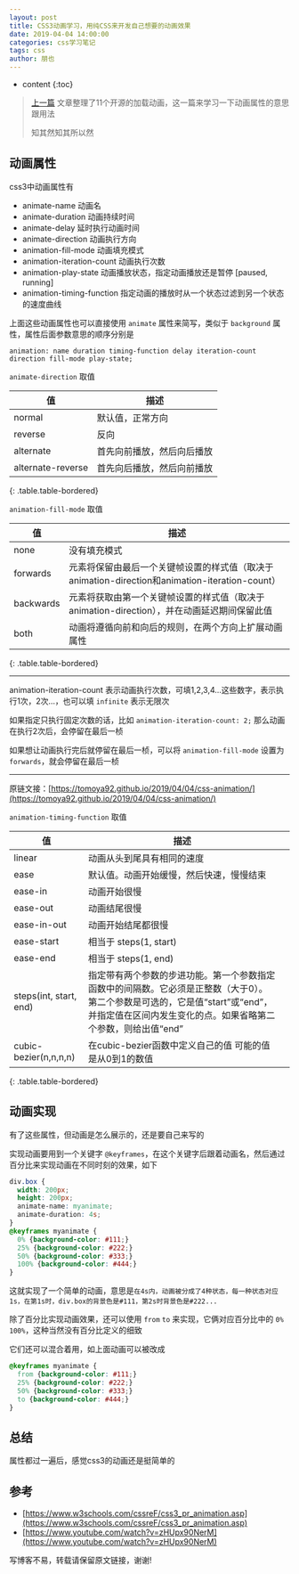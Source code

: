 ```yaml
---
layout: post
title: CSS3动画学习，用纯CSS来开发自己想要的动画效果
date: 2019-04-04 14:00:00
categories: css学习笔记
tags: css
author: 朋也
---
```


* content
{:toc}

> [上一篇](https://tomoya92.github.io/2019/04/04/loading-css/) 文章整理了11个开源的加载动画，这一篇来学习一下动画属性的意思跟用法
>
> 知其然知其所以然

## 动画属性

css3中动画属性有

- animate-name 动画名
- animate-duration 动画持续时间
- animate-delay 延时执行动画时间
- animate-direction 动画执行方向
- animation-fill-mode 动画填充模式
- animation-iteration-count 动画执行次数
- animation-play-state 动画播放状态，指定动画播放还是暂停 [paused, running]
- animation-timing-function 指定动画的播放时从一个状态过滤到另一个状态的速度曲线







上面这些动画属性也可以直接使用 `animate` 属性来简写，类似于 `background` 属性，属性后面参数意思的顺序分别是

```
animation: name duration timing-function delay iteration-count direction fill-mode play-state;
```

`animate-direction` 取值

| 值                 | 描述            |
|-------------------|---------------|
| normal            | 默认值，正常方向      |
| reverse           | 反向            |
| alternate         | 首先向前播放，然后向后播放 |
| alternate-reverse | 首先向后播放，然后向前播放 |
{: .table.table-bordered}

`animation-fill-mode` 取值

| 值         | 描述                                                                    |
|-----------|-----------------------------------------------------------------------|
| none      | 没有填充模式                                                                |
| forwards  | 元素将保留由最后一个关键帧设置的样式值（取决于animation-direction和animation-iteration-count） |
| backwards | 元素将获取由第一个关键帧设置的样式值（取决于animation-direction），并在动画延迟期间保留此值               |
| both      | 动画将遵循向前和向后的规则，在两个方向上扩展动画属性                                            |
{: .table.table-bordered}

---

animation-iteration-count 表示动画执行次数，可填1,2,3,4...这些数字，表示执行1次，2次...，也可以填 `infinite` 表示无限次

如果指定只执行固定次数的话，比如 `animation-iteration-count: 2;` 那么动画在执行2次后，会停留在最后一桢

如果想让动画执行完后就停留在最后一桢，可以将 `animation-fill-mode` 设置为 `forwards`，就会停留在最后一桢

---

原链文接：[https://tomoya92.github.io/2019/04/04/css-animation/](https://tomoya92.github.io/2019/04/04/css-animation/)

`animation-timing-function` 取值

| 值                      | 描述                                                                                                      |  |
|------------------------|---------------------------------------------------------------------------------------------------------|--|
| linear                 | 动画从头到尾具有相同的速度                                                                                           |  |
| ease                   | 默认值。动画开始缓慢，然后快速，慢慢结束                                                                                    |  |
| ease-in                | 动画开始很慢                                                                                                  |  |
| ease-out               | 动画结尾很慢                                                                                                  |  |
| ease-in-out            | 动画开始结尾都很慢                                                                                               |  |
| ease-start             | 相当于 steps(1, start)                                                                                     |  |
| ease-end               | 相当于 steps(1, end)                                                                                       |  |
| steps(int, start, end) | 指定带有两个参数的步进功能。第一个参数指定函数中的间隔数。它必须是正整数（大于0）。第二个参数是可选的，它是值“start”或“end”，并指定值在区间内发生变化的点。如果省略第二个参数，则给出值“end” |  |
| cubic-bezier(n,n,n,n)  | 在cubic-bezier函数中定义自己的值 可能的值是从0到1的数值                                                                     |  |
{: .table.table-bordered}

## 动画实现

有了这些属性，但动画是怎么展示的，还是要自己来写的

实现动画要用到一个关键字 `@keyframes`，在这个关键字后跟着动画名，然后通过百分比来实现动画在不同时刻的效果，如下

```css
div.box {
  width: 200px;
  height: 200px;
  animate-name: myanimate;
  animate-duration: 4s;
}
@keyframes myanimate {
  0% {background-color: #111;}
  25% {background-color: #222;}
  50% {background-color: #333;}
  100% {background-color: #444;}
}
```

这就实现了一个简单的动画，意思是`在4s内，动画被分成了4种状态，每一种状态对应1s，在第1s时，div.box的背景色是#111，第2s时背景色是#222...`

除了百分比实现动画效果，还可以使用 `from` `to` 来实现，它俩对应百分比中的 `0%` `100%`，这种当然没有百分比定义的细致

它们还可以混合着用，如上面动画可以被改成

```css
@keyframes myanimate {
  from {background-color: #111;}
  25% {background-color: #222;}
  50% {background-color: #333;}
  to {background-color: #444;}
}
```

## 总结

属性都过一遍后，感觉css3的动画还是挺简单的

## 参考

- [https://www.w3schools.com/cssreF/css3_pr_animation.asp](https://www.w3schools.com/cssreF/css3_pr_animation.asp)
- [https://www.youtube.com/watch?v=zHUpx90NerM](https://www.youtube.com/watch?v=zHUpx90NerM)

写博客不易，转载请保留原文链接，谢谢!